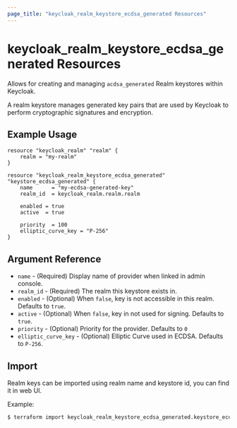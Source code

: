 ```yaml
---
page_title: "keycloak_realm_keystore_ecdsa_generated Resources"
---
```


# keycloak\_realm\_keystore\_ecdsa_generated Resources

Allows for creating and managing `acdsa_generated` Realm keystores within Keycloak.

A realm keystore manages generated key pairs that are used by Keycloak to perform cryptographic signatures and encryption.

## Example Usage

```hcl
resource "keycloak_realm" "realm" {
	realm = "my-realm"
}

resource "keycloak_realm_keystore_ecdsa_generated" "keystore_ecdsa_generated" {
	name      = "my-ecdsa-generated-key"
	realm_id  = keycloak_realm.realm.realm

	enabled = true
	active  = true

	priority  = 100
	elliptic_curve_key = "P-256"
}
```

## Argument Reference

- `name` - (Required) Display name of provider when linked in admin console.
- `realm_id` - (Required) The realm this keystore exists in.
- `enabled` - (Optional) When `false`, key is not accessible in this realm. Defaults to `true`.
- `active` - (Optional) When `false`, key in not used for signing. Defaults to `true`.
- `priority` - (Optional) Priority for the provider. Defaults to `0`
- `elliptic_curve_key` - (Optional) Elliptic Curve used in ECDSA. Defaults to `P-256`.

## Import

Realm keys can be imported using realm name and keystore id, you can find it in web UI.

Example:

```bash
$ terraform import keycloak_realm_keystore_ecdsa_generated.keystore_ecdsa_generated my-realm/my-realm/618cfba7-49aa-4c09-9a19-2f699b576f0b
```
